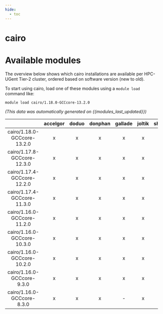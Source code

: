```yaml
---
hide:
  - toc
---
```


cairo
=====

# Available modules


The overview below shows which cairo installations are available per HPC-UGent Tier-2 cluster, ordered based on software version (new to old).

To start using cairo, load one of these modules using a `module load` command like:

```shell
module load cairo/1.18.0-GCCcore-13.2.0
```

*(This data was automatically generated on {{modules_last_updated}})*  

| |accelgor|doduo|donphan|gallade|joltik|shinx|skitty|
| :---: | :---: | :---: | :---: | :---: | :---: | :---: | :---: |
|cairo/1.18.0-GCCcore-13.2.0|x|x|x|x|x|x|x|
|cairo/1.17.8-GCCcore-12.3.0|x|x|x|x|x|x|x|
|cairo/1.17.4-GCCcore-12.2.0|x|x|x|x|x|x|-|
|cairo/1.17.4-GCCcore-11.3.0|x|x|x|x|x|x|-|
|cairo/1.16.0-GCCcore-11.2.0|x|x|x|x|x|-|-|
|cairo/1.16.0-GCCcore-10.3.0|x|x|x|x|x|-|-|
|cairo/1.16.0-GCCcore-10.2.0|x|x|x|x|x|-|-|
|cairo/1.16.0-GCCcore-9.3.0|x|x|x|x|x|-|-|
|cairo/1.16.0-GCCcore-8.3.0|x|x|x|-|x|-|-|
